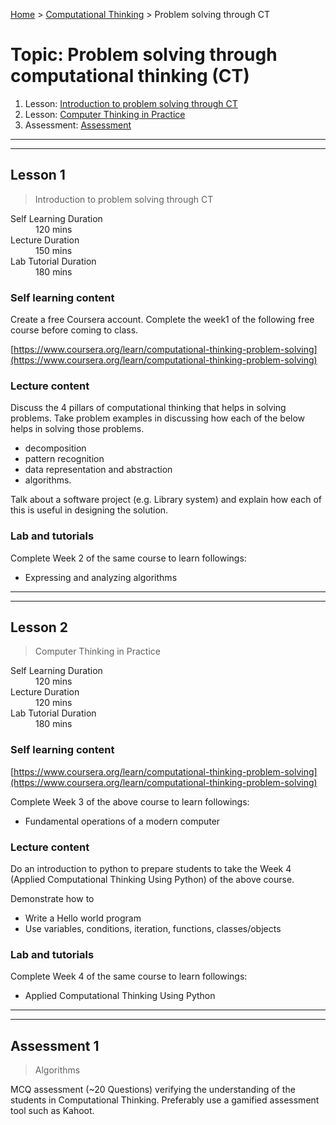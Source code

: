 [Home](../README.md) > [Computational Thinking](./README.md) > Problem solving through CT

# Topic: Problem solving through computational thinking (CT)

1. Lesson: [Introduction to problem solving through CT](#lesson-1)
1. Lesson: [Computer Thinking in Practice](#lesson-2)
1. Assessment: [Assessment](#assessment-1)

---

---

## Lesson 1

> Introduction to problem solving through CT

<dl>
<dt>Self Learning Duration</dt>
<dd>120 mins</dd>
<dt>Lecture Duration</dt>
<dd>150 mins</dd>
<dt>Lab Tutorial Duration</dt>
<dd>180 mins</dd>
</dl>

### Self learning content

Create a free Coursera account. Complete the week1 of the following free course before coming to class.

[https://www.coursera.org/learn/computational-thinking-problem-solving](https://www.coursera.org/learn/computational-thinking-problem-solving)

### Lecture content

Discuss the 4 pillars of computational thinking that helps in solving problems. Take problem examples in discussing how each of the below helps in solving those problems.

- decomposition
- pattern recognition
- data representation and abstraction
- algorithms.

Talk about a software project (e.g. Library system) and explain how each of this is useful in designing the solution.

### Lab and tutorials

Complete Week 2 of the same course to learn followings:

- Expressing and analyzing algorithms

---

---

## Lesson 2

> Computer Thinking in Practice

<dl>
<dt>Self Learning Duration</dt>
<dd>120 mins</dd>
<dt>Lecture Duration</dt>
<dd>120 mins</dd>
<dt>Lab Tutorial Duration</dt>
<dd>180 mins</dd>
</dl>

### Self learning content

[https://www.coursera.org/learn/computational-thinking-problem-solving](https://www.coursera.org/learn/computational-thinking-problem-solving)

Complete Week 3 of the above course to learn followings:

- Fundamental operations of a modern computer

### Lecture content

Do an introduction to python to prepare students to take the Week 4 (Applied Computational Thinking Using Python) of the above course.

Demonstrate how to

- Write a Hello world program
- Use variables, conditions, iteration, functions, classes/objects

### Lab and tutorials

Complete Week 4 of the same course to learn followings:

- Applied Computational Thinking Using Python

---

---

## Assessment 1

> Algorithms

MCQ assessment (~20 Questions) verifying the understanding of the students in Computational Thinking. Preferably use a gamified assessment tool such as Kahoot.
